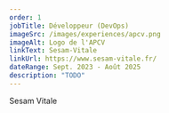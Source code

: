 ```yaml
---
order: 1
jobTitle: Développeur (DevOps)
imageSrc: /images/experiences/apcv.png
imageAlt: Logo de l'APCV
linkText: Sesam-Vitale
linkUrl: https://www.sesam-vitale.fr/
dateRange: Sept. 2023 - Août 2025
description: "TODO"
---
```

Sesam Vitale